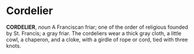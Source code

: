# Cordelier

**CORDELIER**, _noun_ A Franciscan friar; one of the order of religious founded by St. Francis; a gray friar. The cordeliers wear a thick gray cloth, a little cowl, a chaperon, and a cloke, with a girdle of rope or cord, tied with three knots.